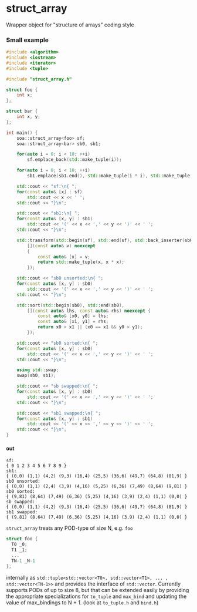 # struct_array
Wrapper object for "structure of arrays" coding style

### Small example
```c++
#include <algorithm>
#include <iostream>
#include <iterator>
#include <tuple>

#include "struct_array.h"

struct foo {
    int x;
};

struct bar {
    int x, y;
};

int main() {
    soa::struct_array<foo> sf;
    soa::struct_array<bar> sb0, sb1;

    for(auto i = 0; i < 10; ++i)
        sf.emplace_back(std::make_tuple(i));

	for(auto i = 0; i < 10; ++i)
		sb1.emplace(sb1.end(), std::make_tuple(i * i), std::make_tuple(i));

    std::cout << "sf:\n{ ";
    for(const auto& [x] : sf)
        std::cout << x << ' ';
    std::cout << "}\n";

	std::cout << "sb1:\n{ ";
    for(const auto& [x, y] : sb1)
        std::cout << '(' << x << ',' << y << ')' << ' ';
    std::cout << "}\n";

    std::transform(std::begin(sf), std::end(sf), std::back_inserter(sb0),
        [](const auto& v) noexcept 
        {
            const auto& [x] = v;
            return std::make_tuple(x, x * x);
        });

    std::cout << "sb0 unsorted:\n{ ";
    for(const auto& [x, y] : sb0)
        std::cout << '(' << x << ',' << y << ')' << ' ';
    std::cout << "}\n";

    std::sort(std::begin(sb0), std::end(sb0), 
        [](const auto& lhs, const auto& rhs) noexcept {
            const auto& [x0, y0] = lhs;
            const auto& [x1, y1] = rhs;
            return x0 > x1 || (x0 == x1 && y0 > y1);
        });

    std::cout << "sb0 sorted:\n{ ";
    for(const auto& [x, y] : sb0)
        std::cout << '(' << x << ',' << y << ')' << ' ';
    std::cout << "}\n";

    using std::swap;
    swap(sb0, sb1);

    std::cout << "sb swapped:\n{ ";
    for(const auto& [x, y] : sb0)
        std::cout << '(' << x << ',' << y << ')' << ' ';
    std::cout << "}\n";

    std::cout << "sb1 swapped:\n{ ";
    for(const auto& [x, y] : sb1)
        std::cout << '(' << x << ',' << y << ')' << ' ';
    std::cout << "}\n";
}
```
#### out
```
sf:
{ 0 1 2 3 4 5 6 7 8 9 }
sb1:
{ (0,0) (1,1) (4,2) (9,3) (16,4) (25,5) (36,6) (49,7) (64,8) (81,9) }
sb0 unsorted:
{ (0,0) (1,1) (2,4) (3,9) (4,16) (5,25) (6,36) (7,49) (8,64) (9,81) }
sb0 sorted:
{ (9,81) (8,64) (7,49) (6,36) (5,25) (4,16) (3,9) (2,4) (1,1) (0,0) }
sb swapped:
{ (0,0) (1,1) (4,2) (9,3) (16,4) (25,5) (36,6) (49,7) (64,8) (81,9) }
sb1 swapped:
{ (9,81) (8,64) (7,49) (6,36) (5,25) (4,16) (3,9) (2,4) (1,1) (0,0) }
```

`struct_array` treats any POD-type of size N, e.g. `foo`

```c++
struct foo {
  T0 _0;
  T1 _1;
  ...
  TN-1 _N-1
};
```

internally as `std::tuple<std::vector<T0>, std::vector<T1>, ... , std::vector<TN-1>>` 
and provides the interface of `std::vector`.
Currently supports PODs of up to size 8, but that can be extended easily by providing 
the appropriate specializations for `to_tuple` and `max_bind` and updating the value 
of max_bindings to N + 1. (look at `to_tuple.h` and `bind.h`)
